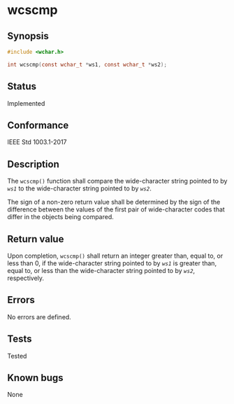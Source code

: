 # wcscmp

## Synopsis

```c
#include <wchar.h>

int wcscmp(const wchar_t *ws1, const wchar_t *ws2);
```

## Status

Implemented

## Conformance

IEEE Std 1003.1-2017

## Description

The `wcscmp()` function shall compare the wide-character string pointed to by _`ws1`_ to the wide-character string
pointed to by _`ws2`_.

The sign of a non-zero return value shall be determined by the sign of the difference between the values of the first
pair of wide-character codes that differ in the objects being compared.

## Return value

Upon completion, `wcscmp()` shall return an integer greater than, equal to, or less than 0, if the wide-character string
pointed to by _`ws1`_ is greater than, equal to, or less than the wide-character string pointed to by _`ws2`_,
respectively.

## Errors

No errors are defined.

## Tests

Tested

## Known bugs

None
